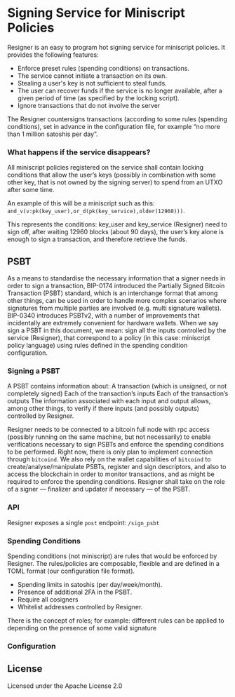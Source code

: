 # Signing Service for Miniscript Policies

Resigner is an easy to program hot signing service for miniscript policies. It provides the following features:

- Enforce preset rules (spending conditions) on transactions.
- The service cannot initiate a transaction on its own.
- Stealing a user's key is not sufficient to steal funds.
- The user can recover funds if the service is no longer available, after a given period of time (as specified by the locking script).
- Ignore transactions that do not involve the server

The Resigner countersigns transactions (according to some rules (spending conditions), set in advance in the configuration file, for example “no more than 1 million satoshis per day”. 

### What happens if the service disappears?

All miniscript policies registered on the service shall contain locking conditions that allow the user’s keys (possibly in combination with some other key, that is not owned by the signing server) to spend from an UTXO after some time.

An example of this will be a miniscript such as this:  
`and_v(v:pk(key_user),or_d(pk(key_service),older(12960)))`.

This represents the conditions: key_user and key_service (Resigner) need to sign off, after waiting 12960 blocks (about 90 days), the user’s key alone is enough to sign a transaction, and therefore retrieve the funds.

## PSBT

As a means to standardise the necessary information that a signer needs in order to sign a transaction, BIP-0174 introduced the Partially Signed Bitcoin Transaction (PSBT) standard, which is an interchange format that among other things, can be used in order to handle more complex scenarios where signatures from multiple parties are involved (e.g. multi signature wallets). BIP-0340 introduces PSBTv2, with a number of improvements that incidentally are extremely convenient for hardware wallets.
When we say sign a PSBT in this document, we mean: sign all the inputs controlled by the service (Resigner), that correspond to a policy (in this case: miniscript policy language) using rules defined in the spending condition configuration.

### Signing a PSBT

A PSBT contains information about:
A transaction (which is unsigned, or not completely signed)
Each of the transaction’s inputs
Each of the transaction’s outputs
The information associated with each input and output allows, among other things, to verify if there inputs (and possibly outputs) controlled by Resigner.

Resigner needs to be connected to a bitcoin full node with rpc access (possibly running on the same machine, but not necessarily) to enable verifications necessary to sign PSBTs and enforce the spending conditions to be performed. Right now, there is only plan to implement connection through `bitcoind`.
We also rely on the wallet capabilities of `bitcoind` to create/analyse/manipulate PSBTs, register and sign descriptors, and also to access the blockchain in order to monitor transactions, and as might be required to enforce the spending conditions.
Resigner shall take on the role of a signer — finalizer and updater if necessary — of the PSBT.

### API

Resigner exposes a single `post` endpoint: `/sign_psbt`

### Spending Conditions

Spending conditions (not miniscript) are rules that would be enforced by Resigner. The rules/policies are composable, flexible and are defined in a TOML format (our configuration file format).

- Spending limits in satoshis  (per day/week/month).
- Presence of additional 2FA in the PSBT.
- Require all cosigners
- Whitelist addresses controlled by Resigner.

There is the concept of roles; for example: different rules can be applied to depending on the presence of some valid signature

### Configuration

## License

Licensed under the Apache License 2.0
